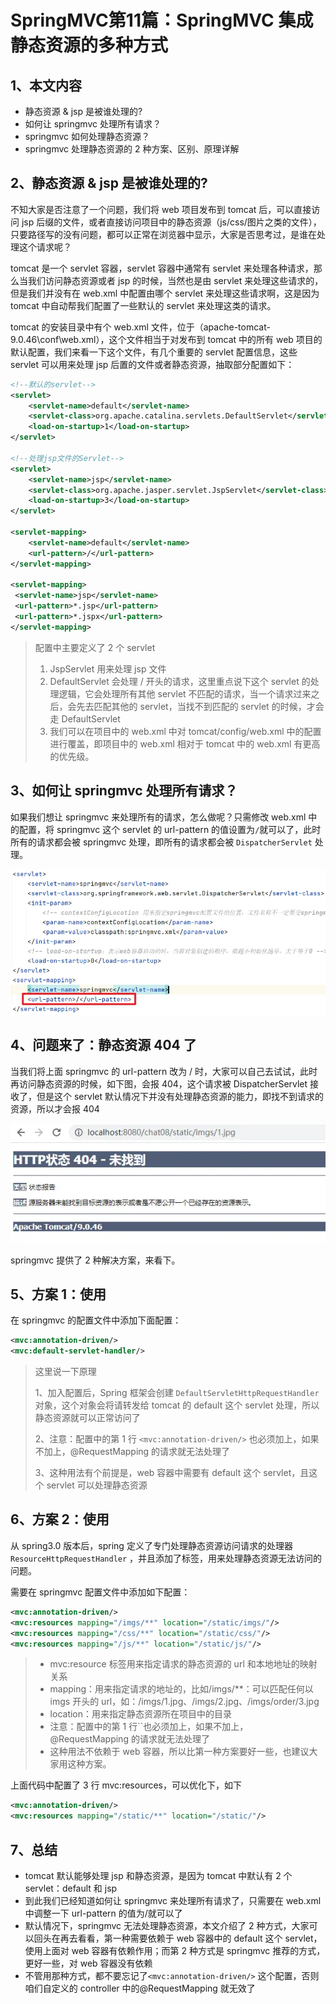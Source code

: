 # SpringMVC第11篇：SpringMVC 集成静态资源的多种方式 

## 1、本文内容

- 静态资源 & jsp 是被谁处理的?
- 如何让 springmvc 处理所有请求？
- springmvc 如何处理静态资源？
- springmvc 处理静态资源的 2 种方案、区别、原理详解

## 2、静态资源 & jsp 是被谁处理的?

不知大家是否注意了一个问题，我们将 web 项目发布到 tomcat 后，可以直接访问 jsp 后缀的文件，或者直接访问项目中的静态资源（js/css/图片之类的文件），只要路径写的没有问题，都可以正常在浏览器中显示，大家是否思考过，是谁在处理这个请求呢？

tomcat 是一个 servlet 容器，servlet 容器中通常有 servlet 来处理各种请求，那么当我们访问静态资源或者 jsp 的时候，当然也是由 servlet 来处理这些请求的，但是我们并没有在 web.xml 中配置由哪个 servlet 来处理这些请求啊，这是因为 tomcat 中自动帮我们配置了一些默认的 servlet 来处理这类的请求。

tomcat 的安装目录中有个 web.xml 文件，位于（apache-tomcat-9.0.46\conf\web.xml），这个文件相当于对发布到 tomcat 中的所有 web 项目的默认配置，我们来看一下这个文件，有几个重要的 servlet 配置信息，这些 servlet 可以用来处理 jsp 后置的文件或者静态资源，抽取部分配置如下：

```xml
<!--默认的servlet-->
<servlet>
    <servlet-name>default</servlet-name>
    <servlet-class>org.apache.catalina.servlets.DefaultServlet</servlet-class>
    <load-on-startup>1</load-on-startup>
</servlet>

<!--处理jsp文件的Servlet-->
<servlet>
    <servlet-name>jsp</servlet-name>
 	<servlet-class>org.apache.jasper.servlet.JspServlet</servlet-class>
    <load-on-startup>3</load-on-startup>
</servlet>

<servlet-mapping>
    <servlet-name>default</servlet-name>
    <url-pattern>/</url-pattern>
</servlet-mapping>

<servlet-mapping>
 <servlet-name>jsp</servlet-name>
 <url-pattern>*.jsp</url-pattern>
 <url-pattern>*.jspx</url-pattern>
</servlet-mapping>
```

> 配置中主要定义了 2 个 servlet
>
> 1. JspServlet 用来处理 jsp 文件
> 2. DefaultServlet 会处理 / 开头的请求，这里重点说下这个 servlet 的处理逻辑，它会处理所有其他 servlet 不匹配的请求，当一个请求过来之后，会先去匹配其他的 servlet，当找不到匹配的 servlet 的时候，才会走 DefaultServlet
> 3. 我们可以在项目中的 web.xml 中对 tomcat/config/web.xml 中的配置进行覆盖，即项目中的 web.xml 相对于 tomcat 中的 web.xml 有更高的优先级。

## 3、如何让 springmvc 处理所有请求？

如果我们想让 springmvc 来处理所有的请求，怎么做呢？只需修改 web.xml 中的配置，将 springmvc 这个 servlet 的 url-pattern 的值设置为`/`就可以了，此时所有的请求都会被 springmvc 处理，即所有的请求都会被 `DispatcherServlet` 处理。

![图片](./assets/640-1719737860680-33.webp)



## 4、问题来了：静态资源 404 了

当我们将上面 springmvc 的 url-pattern 改为 / 时，大家可以自己去试试，此时再访问静态资源的时候，如下图，会报 404，这个请求被 DispatcherServlet 接收了，但是这个 servlet 默认情况下并没有处理静态资源的能力，即找不到请求的资源，所以才会报 404

![图片](./assets/640-1719737894296-36.webp)

springmvc 提供了 2 种解决方案，来看下。

## 5、方案 1：使用

在 springmvc 的配置文件中添加下面配置：

```xml
<mvc:annotation-driven/>
<mvc:default-servlet-handler/>
```

> 这里说一下原理
>
> 1、加入配置后，Spring 框架会创建 `DefaultServletHttpRequestHandler` 对象，这个对象会将请转发给 tomcat 的 default 这个 servlet 处理，所以静态资源就可以正常访问了
>
> 2、注意：配置中的第 1 行 `<mvc:annotation-driven/>` 也必须加上，如果不加上，@RequestMapping 的请求就无法处理了
>
> 3、这种用法有个前提是，web 容器中需要有 default 这个 servlet，且这个 servlet 可以处理静态资源

## 6、方案 2：使用

从 spring3.0 版本后，spring 定义了专门处理静态资源访问请求的处理器 `ResourceHttpRequestHandler` ，并且添加了标签，用来处理静态资源无法访问的问题。

需要在 springmvc 配置文件中添加如下配置：

```xml
<mvc:annotation-driven/>
<mvc:resources mapping="/imgs/**" location="/static/imgs/"/>
<mvc:resources mapping="/css/**" location="/static/css/"/>
<mvc:resources mapping="/js/**" location="/static/js/"/>
```

> - mvc:resource 标签用来指定请求的静态资源的 url 和本地地址的映射关系
> - mapping：用来指定请求的地址的，比如/imgs/**：可以匹配任何以 imgs 开头的 url，如：/imgs/1.jpg、/imgs/2.jpg、/imgs/order/3.jpg
> - location：用来指定静态资源所在项目中的目录
> - 注意：配置中的第 1 行``也必须加上，如果不加上，@RequestMapping 的请求就无法处理了
> - 这种用法不依赖于 web 容器，所以比第一种方案要好一些，也建议大家用这种方案。

上面代码中配置了 3 行 mvc:resources，可以优化下，如下

```xml
<mvc:annotation-driven/>
<mvc:resources mapping="/static/**" location="/static/"/>
```

## 7、总结

- tomcat 默认能够处理 jsp 和静态资源，是因为 tomcat 中默认有 2 个 servlet：default 和 jsp
- 到此我们已经知道如何让 springmvc 来处理所有请求了，只需要在 web.xml 中调整一下 url-pattern 的值为/就可以了
- 默认情况下，springmvc 无法处理静态资源，本文介绍了 2 种方式，大家可以回头在再去看看，第一种需要依赖于 web 容器中的 default 这个 servlet，使用上面对 web 容器有依赖作用；而第 2 种方式是 springmvc 推荐的方式，更好一些，对 web 容器没有依赖
- 不管用那种方式，都不要忘记了`<mvc:annotation-driven/>` 这个配置，否则咱们自定义的 controller 中的@RequestMapping 就无效了


